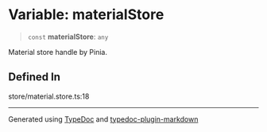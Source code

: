 # Variable: materialStore

> `const` **materialStore**: `any`

Material store handle by Pinia.

## Defined In

store/material.store.ts:18

---

Generated using [TypeDoc](https://typedoc.org/) and [typedoc-plugin-markdown](https://www.npmjs.com/package/typedoc-plugin-markdown)
